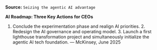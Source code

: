 **Source:** `Seizing the agentic AI advantage`

**AI Roadmap: Three Key Actions for CEOs**
1. Conclude the experimentation phase and realign AI priorities. 2. Redesign the AI governance and operating model. 3. Launch a first lighthouse transformation project and simultaneously initialize the agentic AI tech foundation. — McKinsey, June 2025
```
